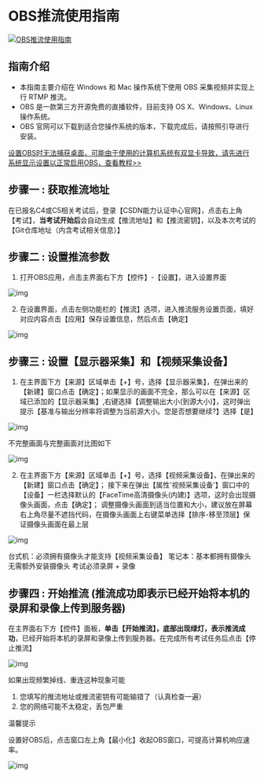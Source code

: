 # OBS推流使用指南

[![OBS推流使用指南](https://ks.csdn.net/img/obs_poster.590e1ad0.png)](https://csdnlive.oss-cn-shenzhen.aliyuncs.com/example/obs-min.mp4)

## 指南介绍

- 本指南主要介绍在 Windows 和 Mac 操作系统下使用 OBS 采集视频并实现上行 RTMP 推流。
- OBS 是一款第三方开源免费的直播软件，目前支持 OS X、Windows、Linux 操作系统。
- OBS 官网可以下载到适合您操作系统的版本，下载完成后，请按照引导进行安装。

[设置OBS时无法捕获桌面，可能由于使用的计算机系统有双显卡导致，请先进行系统显示设置以正常启用OBS，查看教程>>](https://ks.csdn.net/help/doubleCard)

## 步骤一 : 获取推流地址

在已报名C4或C5相关考试后，登录【CSDN能力认证中心官网】，点击右上角【考试】，**当考试开始后**会自动生成【推流地址】和【推流密钥】，以及本次考试的【Git仓库地址（内含考试相关信息）】

## 步骤二 : 设置推流参数

1. 打开OBS应用，点击主界面右下方【控件】-【设置】，进入设置界面

![img](https://ks.csdn.net/img/obs1.4e6df6fc.png)

2. 在设置界面，点击左侧功能栏的【推流】选项，进入推流服务设置页面，填好对应内容点击【应用】保存设置信息，然后点击【确定】

![img](https://ks.csdn.net/img/obs2.0cdc18c5.jpg)

## 步骤三 : 设置【显示器采集】和【视频采集设备】

1. 在主界面下方【来源】区域单击【+】号，选择【显示器采集】，在弹出来的【新建】窗口点击【确定】；如果显示的画面不完全，那么可以在【来源】区域已添加的【显示器采集】,右键选择【调整输出大小(到源大小)】，这时弹出提示【基准与输出分辨率将调整为当前源大小。您是否想要继续?】选择【是】

![img](https://ks.csdn.net/img/obs3.b7edf4b6.png)

不完整画面与完整画面对比图如下

![img](https://ks.csdn.net/img/obs7.5ffa9a9a.png)

2. 在主界面下方【来源】区域单击【+】号，选择【视频采集设备】，在弹出来的【新建】窗口点击【确定】；
   接下来在弹出【属性'视频采集设备'】窗口中的【设备】一栏选择默认的【FaceTime高清摄像头(内建)】选项，这时会出现摄像头画面，点击【确定】；
   调整摄像头画面到适当位置和大小，建议放在屏幕右上角尽量不遮挡代码，在摄像头画面上右键菜单选择【排序-移至顶层】保证摄像头画面在最上层

![img](https://ks.csdn.net/img/obs4.d071762d.jpg)

台式机：必须拥有摄像头才能支持【视频采集设备】
笔记本：基本都拥有摄像头无需额外安装摄像头
考试必须录屏 + 录像

## 步骤四 : 开始推流 (推流成功即表示已经开始将本机的录屏和录像上传到服务器)

在主界面右下方【控件】面板，**单击【开始推流】，底部出现绿灯，表示推流成功**，已经开始将本机的录屏和录像上传到服务器。在完成所有考试任务后点击【停止推流】

![img](https://ks.csdn.net/img/obs5.cd950c58.png)

如果出现频繁掉线、重连这种现象可能

1. 您填写的推流地址或推流密钥有可能输错了（认真检查一遍）
2. 您的网络可能不太稳定，丢包严重

温馨提示

设置好OBS后，点击窗口左上角【最小化】收起OBS窗口，可提高计算机响应速率。

![img](https://ks.csdn.net/img/obs8.1fbeeecd.png)